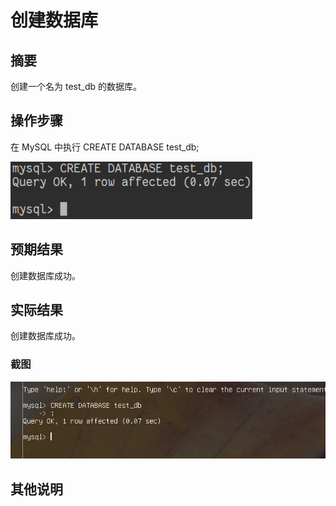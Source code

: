 # 创建数据库

## 摘要

创建一个名为 test_db 的数据库。

## 操作步骤

在 MySQL 中执行 CREATE DATABASE test_db;

![创建数据库](./img/创建数据库.png)

## 预期结果

创建数据库成功。


## 实际结果

创建数据库成功。

### 截图

![创建数据库](./img/创建数据库3.png)

## 其他说明

